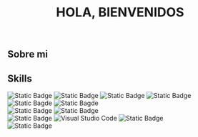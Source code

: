<div aling="center">
  <h1 align="center">HOLA, BIENVENIDOS</h1>
</div> <br>

## Sobre mi 

## Skills
![Static Badge](https://ziadoua.github.io/m3-Markdown-Badges/badges/HTML/html1.svg)
![Static Badge](https://ziadoua.github.io/m3-Markdown-Badges/badges/Javascript/javascript3.svg)
![Static Badge](https://ziadoua.github.io/m3-Markdown-Badges/badges/Bootstrap/bootstrap1.svg)
![Static Badge](https://ziadoua.github.io/m3-Markdown-Badges/badges/CSS/css1.svg)
<br>
![Static Bagde](https://ziadoua.github.io/m3-Markdown-Badges/badges/Java/java1.svg)
![Static Bagde](https://ziadoua.github.io/m3-Markdown-Badges/badges/NodeJS/nodejs1.svg)
<br>
![Static Badge](https://ziadoua.github.io/m3-Markdown-Badges/badges/MongoDB/mongodb1.svg)
![Static Badge](https://ziadoua.github.io/m3-Markdown-Badges/badges/MySQL/mysql1.svg)
<br>
![Static Badge](https://img.shields.io/badge/netbeans-gray?style=for-the-badge&logo=apachenetbeanside&logoColor=white&logoSize=auto&labelColor=gray&color=teal)
![Visual Studio Code](https://ziadoua.github.io/m3-Markdown-Badges/badges/VisualStudioCode/visualstudiocode2.svg)
![Static Badge](https://img.shields.io/badge/eclipse-blue?style=for-the-badge&logo=eclipse&labelColor=gray&color=navy)
<br>
![Static Badge](https://ziadoua.github.io/m3-Markdown-Badges/badges/Figma/figma2.svg)






<!--
**iArthurDev/iArthurDev** is a ✨ _special_ ✨ repository because its `README.md` (this file) appears on your GitHub profile.

Here are some ideas to get you started:

- 🔭 I’m currently working on ...
- 🌱 I’m currently learning ...
- 👯 I’m looking to collaborate on ...
- 🤔 I’m looking for help with ...
- 💬 Ask me about ...
- 📫 How to reach me: ...
- 😄 Pronouns: ...
- ⚡ Fun fact: ...
-->
